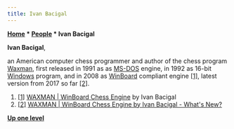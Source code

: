 ```yaml
---
title: Ivan Bacigal
---
```

**[Home](Home "Home") \* [People](People "People") \* Ivan Bacigal**


**Ivan Bacigal**,  

an American computer chess programmer and author of the chess program [Waxman](Waxman "Waxman"), first released in 1991 as as [MS-DOS](MS-DOS "MS-DOS") engine, in 1992 as 16-bit [Windows](Windows "Windows") program, and in 2008 as [WinBoard](WinBoard "WinBoard") compliant engine <a id="cite-note-1" href="#cite-ref-1">[1]</a>, latest version from 2017 so far <a id="cite-note-2" href="#cite-ref-2">[2]</a>.






1. <a id="cite-ref-1" href="#cite-note-1">[1]</a> [WAXMAN | WinBoard Chess Engine](http://www.waxman2008.com/waxman.html) by Ivan Bacigal
2. <a id="cite-ref-2" href="#cite-note-2">[2]</a> [WAXMAN | WinBoard Chess Engine by Ivan Bacigal - What's New?](http://www.waxman2008.com/whatsnew.html)

**[Up one level](People "People")**







 
